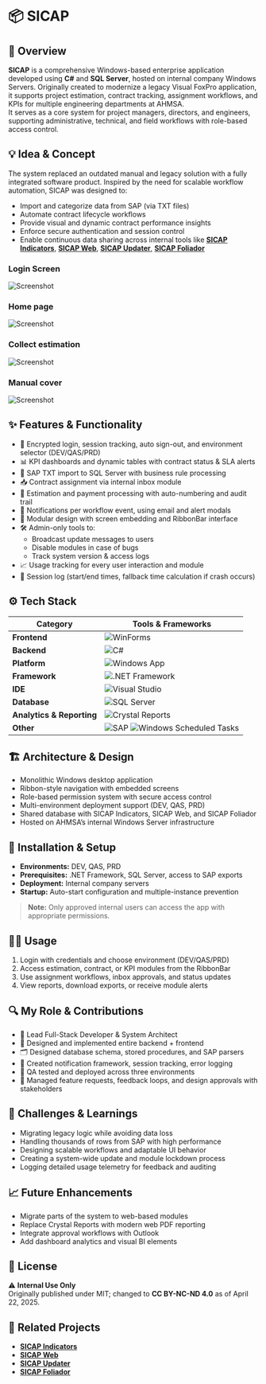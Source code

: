 
# 📦 SICAP

## 🧭 Overview
**SICAP** is a comprehensive Windows-based enterprise application developed using **C#** and **SQL Server**, hosted on internal company Windows Servers. Originally created to modernize a legacy Visual FoxPro application, it supports project estimation, contract tracking, assignment workflows, and KPIs for multiple engineering departments at AHMSA.  
It serves as a core system for project managers, directors, and engineers, supporting administrative, technical, and field workflows with role-based access control.

## 💡 Idea & Concept
The system replaced an outdated manual and legacy solution with a fully integrated software product. Inspired by the need for scalable workflow automation, SICAP was designed to:
- Import and categorize data from SAP (via TXT files)
- Automate contract lifecycle workflows
- Provide visual and dynamic contract performance insights
- Enforce secure authentication and session control
- Enable continuous data sharing across internal tools like **[SICAP Indicators](https://github.com/HermiloOrtega/SICAP-Indicators)**, **[SICAP Web](https://github.com/HermiloOrtega/SICAP-Web)**, **[SICAP Updater](https://github.com/HermiloOrtega/SICAP-Web-Updates)**, **[SICAP Foliador](https://github.com/HermiloOrtega/SICAP-Folio-Manager)**

### Login Screen
![Screenshot](./assets/8.png)

### Home page
![Screenshot](./assets/7.png)

### Collect estimation
![Screenshot](./assets/3.png)

### Manual cover
![Screenshot](./assets/9.png)

## ✨ Features & Functionality
- 🔐 Encrypted login, session tracking, auto sign-out, and environment selector (DEV/QAS/PRD)
- 📊 KPI dashboards and dynamic tables with contract status & SLA alerts
- 🔄 SAP TXT import to SQL Server with business rule processing
- 📥 Contract assignment via internal inbox module
- 🧾 Estimation and payment processing with auto-numbering and audit trail
- 📧 Notifications per workflow event, using email and alert modals
- 🧩 Modular design with screen embedding and RibbonBar interface
- 🛠 Admin-only tools to:
  - Broadcast update messages to users
  - Disable modules in case of bugs
  - Track system version & access logs
- 📈 Usage tracking for every user interaction and module
- 🧾 Session log (start/end times, fallback time calculation if crash occurs)

## ⚙️ Tech Stack
| Category                | Tools & Frameworks |
|-------------------------|--------------------|
| **Frontend**            | ![WinForms](https://img.shields.io/badge/WinForms-512BD4?logo=.net&logoColor=white&style=for-the-badge) |
| **Backend**             | ![C#](https://img.shields.io/badge/C%23-239120?logo=c-sharp&logoColor=white&style=for-the-badge) |
| **Platform**            | ![Windows App](https://img.shields.io/badge/Windows%20App-0078D4?logo=windows&logoColor=white&style=for-the-badge) |
| **Framework**           | ![.NET Framework](https://img.shields.io/badge/.NET%20Framework-512BD4?logo=.net&logoColor=white&style=for-the-badge) |
| **IDE**                 | ![Visual Studio](https://img.shields.io/badge/Visual%20Studio-5C2D91?logo=visualstudio&logoColor=white&style=for-the-badge) |
| **Database**            | ![SQL Server](https://img.shields.io/badge/SQL%20Server-CC2927?logo=microsoft-sql-server&logoColor=white&style=for-the-badge) |
| **Analytics & Reporting** | ![Crystal Reports](https://img.shields.io/badge/Crystal%20Reports-000000?style=for-the-badge) |
| **Other**               | ![SAP](https://img.shields.io/badge/SAP-000000?logo=sap&logoColor=white&style=for-the-badge) ![Windows Scheduled Tasks](https://img.shields.io/badge/Windows%20Scheduled%20Tasks-0078D4?logo=windows&logoColor=white&style=for-the-badge) |

## 🏗 Architecture & Design
- Monolithic Windows desktop application
- Ribbon-style navigation with embedded screens
- Role-based permission system with secure access control
- Multi-environment deployment support (DEV, QAS, PRD)
- Shared database with SICAP Indicators, SICAP Web, and SICAP Foliador
- Hosted on AHMSA’s internal Windows Server infrastructure

## 🚀 Installation & Setup
- **Environments:** DEV, QAS, PRD
- **Prerequisites:** .NET Framework, SQL Server, access to SAP exports
- **Deployment:** Internal company servers
- **Startup:** Auto-start configuration and multiple-instance prevention

> **Note:** Only approved internal users can access the app with appropriate permissions.

## 🧑‍💻 Usage
1. Login with credentials and choose environment (DEV/QAS/PRD)
2. Access estimation, contract, or KPI modules from the RibbonBar
3. Use assignment workflows, inbox approvals, and status updates
4. View reports, download exports, or receive module alerts

## 🔍 My Role & Contributions
- 💼 Lead Full-Stack Developer & System Architect
- 🧱 Designed and implemented entire backend + frontend
- 🗂 Designed database schema, stored procedures, and SAP parsers
- 📩 Created notification framework, session tracking, error logging
- 🧪 QA tested and deployed across three environments
- 🤝 Managed feature requests, feedback loops, and design approvals with stakeholders

## 🧗 Challenges & Learnings
- Migrating legacy logic while avoiding data loss
- Handling thousands of rows from SAP with high performance
- Designing scalable workflows and adaptable UI behavior
- Creating a system-wide update and module lockdown process
- Logging detailed usage telemetry for feedback and auditing

## 📈 Future Enhancements
- Migrate parts of the system to web-based modules
- Replace Crystal Reports with modern web PDF reporting
- Integrate approval workflows with Outlook
- Add dashboard analytics and visual BI elements

## 🪪 License
⚠️ **Internal Use Only**  
Originally published under MIT; changed to **CC BY-NC-ND 4.0** as of April 22, 2025.

## 🔗 Related Projects
- **[SICAP Indicators](https://github.com/HermiloOrtega/SICAP-Indicators)**
- **[SICAP Web](https://github.com/HermiloOrtega/SICAP-Web)**
- **[SICAP Updater](https://github.com/HermiloOrtega/SICAP-Web-Updates)**
- **[SICAP Foliador](https://github.com/HermiloOrtega/SICAP-Folio-Manager)**
